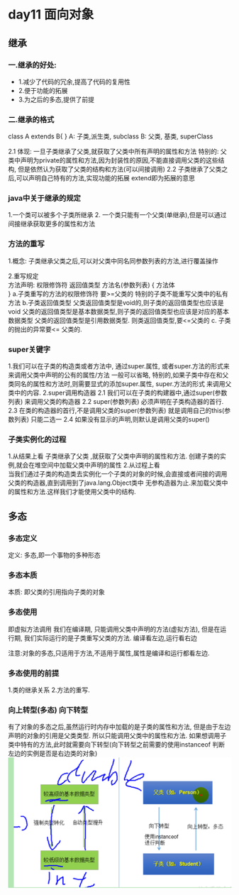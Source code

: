 # day11 面向对象
## 继承
### 一.继承的好处:
* 1.减少了代码的冗余,提高了代码的复用性
* 2.便于功能的拓展
* 3.为之后的多态,提供了前提
### 二.继承的格式
 class A extends B{ }
 A: 子类,派生类, subclass
 B: 父类, 基类, superClass

2.1 体现: 一旦子类继承了父类,就获取了父类中所有声明的属性和方法
  特别的: 父类中声明为private的属性和方法,因为封装性的原因,不能直接调用父类的这些结构,
         但是依然认为获取了父类的结构和方法(可以间接调用)
2.2 子类继承了父类之后,可以声明自己特有的方法,实现功能的拓展 extend即为拓展的意思

### java中关于继承的规定

1.一个类可以被多个子类所继承
2. 一个类只能有一个父类(单继承),但是可以通过间接继承获取更多的属性和方法

### 方法的重写
1.概念: 子类继承父类之后,可以对父类中同名同参数列表的方法,进行覆盖操作

2.重写规定  
    方法声明:  权限修饰符 返回值类型 方法名(参数列表) {
                    方法体             
               }
 a.子类重写的方法的权限修饰符 要>=父类的 特别的子类不能重写父类中的私有方法
 b.子类返回值类型
  父类返回值类型是void的,则子类的返回值类型也应该是void
  父类的返回值类型是基本数据类型,则子类的返回值类型也应该是对应的基本数据类型
  父类的返回值类型是引用数据类型. 则类返回值类型,要<=父类的
 c. 子类的抛出的异常要<= 父类的.

### super关键字

1.我们可以在子类的构造类或者方法中, 通过super.属性, 或者super.方法的形式来 来调用父类中声明的公有的属性/方法
一般可以省略, 特别的,如果子类中存在和父类同名的属性和方法时,则需要显式的添加super.属性, super.方法的形式
来调用父类中的内容.
2.super调用构造器
 2.1 我们可以在子类的构建器中,通过super(参数列表) 来调用父类的构造器
 2.2 super(参数列表) 必须声明在子类构造器的首行.
 2.3 在类的构造器的首行,不是调用父类的super(参数列表) 就是调用自己的this(参数列表) 只能二选一
 2.4 如果没有显示的声明,则默认是调用父类的super()


### 子类实例化的过程

1.从结果上看  子类继承了父类 ,就获取了父类中声明的属性和方法. 
             创建子类的实例,就会在堆空间中加载父类中声明的属性
2.从过程上看  
   当我们通过子类的构造类去实例化一个子类的对象的时候,会直接或者间接的调用父类的构造器,直到调用到了java.lang.Object类中
 无参构造器为止.来加载父类中的属性和方法.这样我们才能使用父类中的结构.


## 多态
### 多态定义
定义: 多态,即一个事物的多种形态

### 多态本质
本质: 即父类的引用指向子类的对象

### 多态使用
 即虚拟方法调用
我们在编译期, 只能调用父类中声明的方法(虚拟方法), 
但是在运行期, 我们实际运行的是子类重写父类的方法.
编译看左边,运行看右边

注意:对象的多态,只适用于方法,不适用于属性,属性是编译和运行都看左边.

### 多态使用的前提
1.类的继承关系
2.方法的重写.

### 向上转型(多态) 向下转型
有了对象的多态之后,虽然运行时内存中加载的是子类的属性和方法, 但是由于左边声明的对象的引用是父类类型.
所以只能调用父类中的属性和方法.
如果想调用子类中特有的方法,此时就需要向下转型(向下转型之前需要的使用instanceof 判断 左边的实例是否是右边类的对象)
![img.png](img.png)





